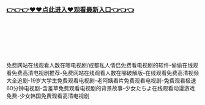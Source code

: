 ### [👉👉👉♥♥点此进入♥观看最新入口👈👈👈](http://a.dkdd.shop/mfwz.html)
<br></br><br></br><br></br>
免费网站在线观看人数在哪电视剧/成都私人情侣免费看电视剧的软件-偷偷在线观看免费高清电视剧推荐-免费网站在线观看人数在哪破解版-在线观看免费高清视频大全追剧-19岁大学生免费观看电视剧-老阿姨看片免费观看电视剧-免费观看极速60分钟电视剧-含羞草免费观看电视剧的背景故事-少女たちよ在线观看动漫游戏免费-少女韩国免费观看高清电视剧
